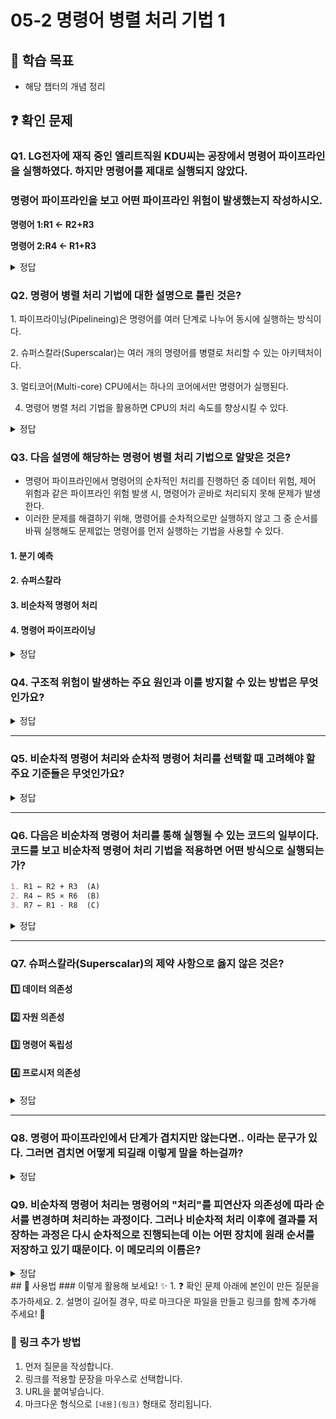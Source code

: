 # 05-2 명령어 병렬 처리 기법 1

## 📌 학습 목표
- 해당 챕터의 개념 정리

## ❓ 확인 문제
### Q1. LG전자에 재직 중인 엘리트직원 KDU씨는 공장에서 명령어 파이프라인을   실행하였다. 하지만 명령어를 제대로 실행되지 않았다. 
###  명령어 파이프라인을 보고 어떤 파이프라인 위험이 발생했는지 작성하시오.

**명령어 1:R1 <- R2+R3**

**명령어 2:R4 <- R1+R3**

<details>
<summary>정답</summary>

- **데이터위험 **   

**[해설]**
데이터 위험은 명령어 간 데이터 의존성에 의해 발생한다. 이전 명령어를 처리해야 처리할 수 있는 명령어가 동시에 주어졌을 때 발생하는 파이프라인 위험이다.
즉 위 예시에서 명령어 2를 처리하기 위해서는 명령러 1을 먼저 처리 해야 하는데
동시에 제시됨으로서 데이터 위험이 발생한 것이다.

---

</details>

### Q2. 명령어 병렬 처리 기법에 대한 설명으로 틀린 것은?

1️. 파이프라이닝(Pipelineing)은 명령어를 여러 단계로 나누어 동시에 실행하는 방식이다.

2️. 슈퍼스칼라(Superscalar)는 여러 개의 명령어를 병렬로 처리할 수 있는 아키텍처이다.

3️. 멀티코어(Multi-core) CPU에서는 하나의 코어에서만 명령어가 실행된다.

4. 명령어 병렬 처리 기법을 활용하면 CPU의 처리 속도를 향상시킬 수 있다.

<details>
<summary>정답</summary>

- **3️. 멀티코어(Multi-core) CPU에서는 하나의 코어에서만 명령어가 실행된다. X**   
  - 멀티코어 CPU는 여러 개의 코어가 독립적으로 명령어를 실행할 수 있기 때문에, 병렬 처리를 통해 성능을 향상시킬 수 있습니다.
  - 현대의 CPU는 여러 코어를 활용하여 여러 작업(멀티태스킹)을 동시에 수행할 수 있습니다.

**[해설]**

- **파이프라이닝(Pipelineing)은 명령어를 여러 단계로 나누어 동시에 실행하는 방식이다. O**   
  - CPU에서 하나의 명령어를 여러 단계로 나누어 동시에 실행하는 기법
  - 예: 공장에서 제품을 조립할 때 여러 작업을 병렬로 수행하는 것과 유사


- **2️. 슈퍼스칼라(Superscalar)는 여러 개의 명령어를 병렬로 처리할 수 있는 아키텍처이다. O**   
  - 여러 개의 명령어를 동시에 실행할 수 있도록 설계된 CPU 구조
  - CPU 내부에 여러 개의 실행 유닛(연산 장치)이 있어 한 클럭 사이클에 여러 개의 명령어를 처리할 수 있음
  

- **4. 명령어 병렬 처리 기법을 활용하면 CPU의 처리 속도를 향상시킬 수 있다. O** 
  - CPU 성능을 향상시키는 주요 방법 중 하나
  - 파이프라이닝, 슈퍼스칼라, 멀티코어 같은 기술을 활용하면 성능을 최적화할 수 있음
---

</details>

### Q3. 다음 설명에 해당하는 명령어 병렬 처리 기법으로 알맞은 것은?
- 명령어 파이프라인에서 명령어의 순차적인 처리를 진행하던 중 데이터 위험, 제어 위험과 같은 파이프라인 위험 발생 시, 명령어가 곧바로 처리되지 못해 문제가 발생한다.
- 이러한 문제를 해결하기 위해, 명령어를 순차적으로만 실행하지 않고 그 중 순서를 바꿔 실행해도 문제없는 명령어를 먼저 실행하는 기법을 사용할 수 있다.


#### 1. 분기 예측
#### 2. 슈퍼스칼라
#### 3. 비순차적 명령어 처리
#### 4. 명령어 파이프라이닝

<details>
<summary>정답</summary>

#### 3. 비순차적 명령어 처리   
- 비순차적 명령어 처리는 파이프라인의 중단을 방지하기 위해 명령어를 순차적으로 처리 하지 않고 순서를 바꾸어 처리하는 기법입니다.
- 명령어의 의존성 검사를 통해 실행 가능여부를 판단하고, 의존성이 해결될 때까지 실행되지 못하는 명령어의 실행 대신 해당 시점에 의존성이 없는 명령어를 실행함으로써 명령어 파이프라인이 멈추는 것을 방지할 수 있습니다.

1. 분기 예측 : 파이프라인 위험 중 제어 위험을 방지하기 위해 사용하는 기술로, 프로그램이 어디로 분기할지 미리 예측한 후 해당 분기 주소를 인출합니다.
2. 슈퍼스칼라 : 명령어 병렬 처리를 위해 CPU 내부에 여러 개의 명령어 파이프라인을 구성하는 기법입니다. 
4. 명령어 파이프라이닝 : 명령어들을 명령어 파이프라인에 넣고 동시에 처리하는 기법입니다.
  
---

</details>  


### **Q4. 구조적 위험이 발생하는 주요 원인과 이를 방지할 수 있는 방법은 무엇인가요?**  

<details>  
<summary>정답</summary>  

#### 주요 원인  

- **자원의 한계**  
  - CPU의 자원은 제한적이며, 명령어 실행에 필요한 연산 장치, 메모리 접근 경로, 버스 등의 자원이 충분하지 않을 경우 발생  
  - **설계 자체의 제약으로 인해 특정 자원이 부족할 경우 구조적 위험이 발생할 수 있음**  

- **여러 명령어가 동일한 자원을 동시에 필요로 할 때**  
  - 두 개 이상의 명령어가 동시에 동일한 연산 장치나 메모리에 접근해야 하지만, 해당 자원이 하나뿐이면 일부 명령어는 대기해야 함  
  - **명령어 간 자원 경쟁으로 인해 발생하는 문제**  

- **CPU 내부의 실행 유닛 부족**  
  - CPU가 명령어를 실행하는 유닛(예: ALU, FPU, 메모리 접근 장치 등)이 충분하지 않으면 일부 명령어는 실행할 유닛이 없어 대기해야 함  
  - **슈퍼스칼라 CPU는 다수의 실행 유닛을 활용해 해결할 수 있지만, 단순한 파이프라인 CPU에서는 실행 유닛 부족으로 병목이 발생할 수 있음**  

---

#### 구조적 위험 예방책  

- **고성능 CPU 사용**: 최신 CPU는 실행 유닛 증가, 명령어 스케줄링 최적화, 멀티포트 메모리 설계를 통해 구조적 위험을 최소화할 수 있음  
- **실행 유닛 확장**: 여러 개의 연산 장치와 메모리 접근 포트를 추가하여 동시에 여러 명령어를 실행할 수 있도록 설계  
- **파이프라인 설계 개선**: 파이프라인을 여러 개로 나누는 기법을 적용하여 특정 단계에서 병목이 발생하지 않도록 최적화  
- **캐시 및 멀티포트 메모리 사용**: 자주 사용하는 데이터를 캐시에 저장하여, 메모리 접근 지연으로 인한 구조적 위험을 줄일 수 있도록 개선  

</details>  

---

### **Q5. 비순차적 명령어 처리와 순차적 명령어 처리를 선택할 때 고려해야 할 주요 기준들은 무엇인가요?**  

<details>  
<summary>정답</summary>  

- **명령어 간 독립성이 높은가?**  
  - 독립적인 연산이 많다면 실행 순서를 바꾸어 성능을 최적화 -> 비순차적 명령어 처리  
- **명령어 간 의존성이 높은가?**  
  - 의존성이 높은 연산이 많아 앞선 연산 결과가 다음 연산에 영향을 미치는 경우 -> 순차적 명령어 처리  

- **하드웨어가 복잡한 최적화를 지원하는가?**  
  - 최신 고성능 하드웨어(CPU)는 비순차적 처리를 자동으로 최적화 가능  
  - (예: Out-of-Order Execution, 명령어 재배열, 동적 명령어 스케줄링)  
  - 임베디드 시스템이나 저사양 기기에서는 단순한 순차적 실행이 적절함  

---  

**비순차적 명령어 처리 예시**  
- 멀티미디어 처리 (동영상 인코딩, 3D 그래픽 렌더링)  
- AI 연산 (행렬 연산, 머신러닝 모델 실행)  
- 병렬 처리 최적화가 중요한 게임 및 시뮬레이션  

**순차적 명령어 처리 예시**  
- **임베디드 시스템 (스마트 워치, IoT 센서 데이터 처리)**  
  - 단순 제어 루프를 사용하는 시스템에서는 불필요한 명령어 재배열보다 순차적 처리가 효율적  
- 금융 연산 및 암호화 (결과의 정확성이 중요한 계산)  
- 배터리 기반 기기에서의 연산 (전력 효율성 극대화 필요)  

</details>  

---

### Q6. 다음은 비순차적 명령어 처리를 통해 실행될 수 있는 코드의 일부이다. 코드를 보고 비순차적 명령어 처리 기법을 적용하면 어떤 방식으로 실행되는가?
```markdown
1. R1 ← R2 + R3  (A)
2. R4 ← R5 × R6  (B)
3. R7 ← R1 - R8  (C)
```

<details>
<summary>정답</summary>

<h4>(B) → (A) → (C)</h4>

- **(A)와 (C)는 데이터 의존성이 있기 때문에 (C)는 (A) 이후에 실행해야됨.**
- **하지만 (B)는 독립적인 명령어이므로, (A)보다 먼저 실행가능**


</details>

---


### Q7. 슈퍼스칼라(Superscalar)의 제약 사항으로 옳지 않은 것은?

#### 1️⃣ 데이터 의존성
#### 2️⃣ 자원 의존성
#### 3️⃣ 명령어 독립성
#### 4️⃣ 프로시저 의존성

<details>
<summary>정답</summary>

#### 3️⃣ 명령어 독립성: 명령어 독립성은 슈퍼스칼라의 성능을 향상시키는 요소이므로 제약 사항이 아님.

- 슈퍼스칼라의 제약 사항
    - 데이터 의존성: 명령어들 간에 데이터가 서로 의존적일 경우, 다음 명령어가 앞의 명령어가 끝날 때까지 대기해야 함.
    - 자원 의존성:여러 개의 명령어가 동일한 하드웨어 자원(ALU, FPU 등)을 사용하려고 하면 하나의 명령어는 대기해야 함.
    - 프로시저 의존성:분기 명령어에 의해 생기는 문제로, 분기 명령어와 바로 다음에 있는 명령어는 동시에 실행될 수 없음.

---

</details>

---

### Q8. 명령어 파이프라인에서 단계가 겹치지만 않는다면.. 이라는 문구가 있다. 그러면 겹치면 어떻게 되길래 이렇게 말을 하는걸까?


<details>
<summary>정답</summary>

보통 "명령어 가져오기(Fetch) → 해석(Decode) → 실행(Execute) → 메모리 접근(Memory) → 저장(Write Back)" 같은 단계를 거친다. 하지만 그 단계가 겹치면 크게 3가지의 문제가 생긴다.


1️⃣  구조적 해저드(Structural Hazard)
- CPU 내부 자원을 여러 명령어가 동시에 사용하려고 하면 충돌이 발생한다.
- 예를 들어, 동시에 두 개의 명령어가 같은 메모리를 읽거나 저장하려 하면 문제가 생길 수 있다.  
- 해결 방법: 하드웨어 리소스 증가(예: 여러 개의 ALU, 메모리 캐시 분리 등)  

2️⃣ 데이터 해저드(Data Hazard)
- 하나의 명령어가 결과를 내기 전에, 다음 명령어가 그 결과를 사용하려고 하면 발생하는 문제다.  
- 예시로 ADD 명령어의 결과가 아직 나오지 않았는데, SUB 명령어가 그 값을 사용하려 하면 잘못된 연산이 될 수도 있다.  
- 해결 방법: 포워딩(Forwarding) 또는 스톨(지연, Stall)  

3️⃣ 제어 해저드(Control Hazard, Branch Hazard)
- 분기(branch) 명령어 때문에 다음 명령어가 어떤 걸 실행해야 할지 모를 때 발생한다.
- 예를 들어, if 문 같은 분기문이 있을 때 실행할 코드가 바뀌면 잘못된 명령어를 실행할 수도 있다.  
- 해결 방법: 브랜치 예측(Branch Prediction), 지연 슬롯(Delayed Branching)



</details>

### Q9. 비순차적 명령어 처리는 명령어의 "처리"를 피연산자 의존성에 따라 순서를 변경하며 처리하는 과정이다. 그러나 비순차적 처리 이후에 결과를 저장하는 과정은 다시 순차적으로 진행되는데 이는 어떤 장치에 원래 순서를 저장하고 있기 때문이다. 이 메모리의 이름은?

<details>
	<summary>정답</summary>
	<h4>리오더 버퍼</h4>
	---
	
	- 리오더 버퍼는 명렁어 발행 -> 실행 -> 결과 저장 -> 커밋 단계를 통해 원래 실행 순서대로 메모리에 기록할 수 있게 함
		- 명령어 발행: 명령어 버퍼와 리오더 버퍼에 명령어 기록
		- 실행: 명령어 버퍼의 명령어가 공통 메모리 버스의 내용을 참고하며 피연산자들이 모두 존재함을 확인하면 명령 실행
		- 결과 저장: 실행 결과는 리오더 버퍼에 저장됨, 그러나 바로 메모리/레지스터에 반영되지는 않음
		- 커밋: 실행 결과를 레지스터, 메모리에 기록하는 과정
</details>
## 📝 사용법  
### 이렇게 활용해 보세요! ✨  
1. ❓ 확인 문제 아래에 본인이 만든 질문을 추가하세요.  
2. 설명이 길어질 경우, 따로 마크다운 파일을 만들고 링크를 함께 추가해 주세요! 🔗  

### 🔗 링크 추가 방법  
1. 먼저 질문을 작성합니다.  
2. 링크를 적용할 문장을 마우스로 선택합니다.  
3. URL을 붙여넣습니다.  
4. 마크다운 형식으로 `[내용](링크)` 형태로 정리됩니다.  

